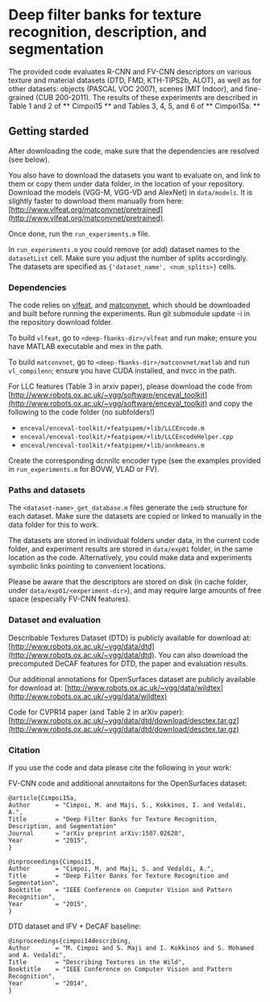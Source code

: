 # Deep filter banks for texture recognition, description, and segmentation

The provided code evaluates R-CNN and FV-CNN descriptors on various texture and material datasets (DTD, FMD, KTH-TIPS2b, ALOT), as well as for other datasets: objects (PASCAL VOC 2007), scenes (MIT Indoor), and fine-grained (CUB 200-2011). The results of these experiments are described in Table 1 and 2 of ** Cimpoi15 ** and Tables 3, 4, 5, and 6 of ** Cimpoi15a. **
 

##   Getting starded

After downloading the code, make sure that the dependencies are resolved (see below).

You also have to download the datasets you want to evaluate on, and link to them or copy them under data folder, in the location of your repository. Download the models (VGG-M, VGG-VD and AlexNet) in `data/models`. It is slightly faster to download them manually from here: [http://www.vlfeat.org/matconvnet/pretrained](http://www.vlfeat.org/matconvnet/pretrained).

Once done, run the `run_experiments.m` file.

In `run_experiments.m` you could remove (or add) dataset names to the `datasetList` cell. Make sure you adjust the number of splits accordingly. The datasets are specified as `{'dataset_name', <num_splits>}` cells.

### Dependencies

The code relies on [vlfeat](http://www.vlfeat.org/), and [matconvnet](http://www.vlfeat.org/matconvnet), which should be downloaded and built before running the experiments.
Run git submodule update -i in the repository download folder.

To build `vlfeat`, go to `<deep-fbanks-dir>/vlfeat` and run make; ensure you have MATLAB executable and mex in the path.

To build `matconvnet`, go to `<deep-fbanks-dir>/matconvnet/matlab` and run `vl_compilenn`; ensure you have CUDA installed, and nvcc in the path.

For LLC features (Table 3 in arxiv paper), please download the code from [http://www.robots.ox.ac.uk/~vgg/software/enceval_toolkit](http://www.robots.ox.ac.uk/~vgg/software/enceval_toolkit) and copy the following to the code folder (no subfolders!)

* `enceval/enceval-toolkit/+featpipem/+lib/LLCEncode.m`
* `enceval/enceval-toolkit/+featpipem/+lib/LLCEncodeHelper.cpp`
* `enceval/enceval-toolkit/+featpipem/+lib/annkmeans.m`

Create the corresponding dcnnllc encoder type (see the examples provided in `run_experiments.m` for BOVW, VLAD or FV).

### Paths and datasets

The `<dataset-name>_get_database.m` files generate the `imdb` structure for each dataset. Make sure the datasets are copied or linked to manually in the data folder for this to work.

The datasets are stored in individual folders under data, in the current code folder, and experiment results are stored in `data/exp01` folder, in the same location as the code. Alternatively, you could make data and experiments symbolic links pointing to convenient locations.

Please be aware that the descriptors are stored on disk (in cache folder, under `data/exp01/<experiment-dir>`), and may require large amounts of free space (especially FV-CNN features).


### Dataset and evaluation

Describable Textures Dataset (DTD) is publicly available for download at:
[http://www.robots.ox.ac.uk/~vgg/data/dtd](http://www.robots.ox.ac.uk/~vgg/data/dtd). You can also download the precomputed DeCAF features for DTD, the paper and evaluation results.

Our additional annotations for OpenSurfaces dataset are publicly available for download at:
[http://www.robots.ox.ac.uk/~vgg/data/wildtex](http://www.robots.ox.ac.uk/~vgg/data/wildtex)

Code for CVPR14 paper (and Table 2 in arXiv paper):
[http://www.robots.ox.ac.uk/~vgg/data/dtd/download/desctex.tar.gz](http://www.robots.ox.ac.uk/~vgg/data/dtd/download/desctex.tar.gz)

###   Citation

If you use the code and data please cite the following in your work:

FV-CNN code and additional annotaitons for the OpenSurfaces dataset:

	@article{Cimpoi15a,
  	Author       = "Cimpoi, M. and Maji, S., Kokkinos, I. and Vedaldi, A.",
  	Title        = "Deep Filter Banks for Texture Recognition, Description, and Segmentation"
  	Journal      = "arXiv preprint arXiv:1507.02620",
  	Year         = "2015",
	}

	@inproceedings{Cimpoi15,
  	Author       = "Cimpoi, M. and Maji, S. and Vedaldi, A.",
  	Title        = "Deep Filter Banks for Texture Recognition and Segmentation",
  	Booktitle    = "IEEE Conference on Computer Vision and Pattern Recognition",
  	Year         = "2015",
	}

DTD dataset and IFV + DeCAF baseline:

	@inproceedings{cimpoi14describing,
  	Author       = "M. Cimpoi and S. Maji and I. Kokkinos and S. Mohamed and A. Vedaldi",
  	Title        = "Describing Textures in the Wild",
  	Booktitle    = "IEEE Conference on Computer Vision and Pattern Recognition",
  	Year         = "2014",
	}


